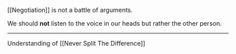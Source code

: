[[Negotiation]] is not a battle of arguments.

We should **not** listen to the voice in our heads but rather the other person.

---

Understanding of [[Never Split The Difference]]